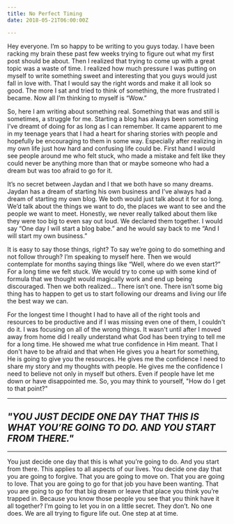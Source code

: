 ```yaml
---
title: No Perfect Timing
date: 2018-05-21T06:00:00Z

---
```

Hey everyone. I’m so happy to be writing to you guys today. I have been racking my brain these past few weeks trying to figure out what my first post should be about. Then I realized that trying to come up with a great topic was a waste of time. I realized how much pressure I was putting on myself to write something sweet and interesting that you guys would just fall in love with. That I would say the right words and make it all look so good. The more I sat and tried to think of something, the more frustrated I became. Now all I’m thinking to myself is “Wow.”

So, here I am writing about something real. Something that was and still is sometimes, a struggle for me. Starting a blog has always been something I’ve dreamt of doing for as long as I can remember. It came apparent to me in my teenage years that I had a heart for sharing stories with people and hopefully be encouraging to them in some way. Especially after realizing in my own life just how hard and confusing life could be. First hand I would see people around me who felt stuck, who made a mistake and felt like they could never be anything more than that or maybe someone who had a dream but was too afraid to go for it.

It’s no secret between Jaydan and I that we both have so many dreams. Jaydan has a dream of starting his own business and I’ve always had a dream of starting my own blog. We both would just talk about it for so long. We’d talk about the things we want to do, the places we want to see and the people we want to meet. Honestly, we never really talked about them like they were too big to even say out loud. We declared them together. I would say “One day I will start a blog babe.” and he would say back to me “And I will start my own business.”

It is easy to say those things, right? To say we’re going to do something and not follow through? I’m speaking to myself here. Then we would contemplate for months saying things like “Well, where do we even start?” For a long time we felt stuck. We would try to come up with some kind of formula that we thought would magically work and end up being discouraged. Then we both realized… There isn’t one. There isn’t some big thing has to happen to get us to start following our dreams and living our life the best way we can.

For the longest time I thought I had to have all of the right tools and resources to be productive and if I was missing even one of them, I couldn't do it. I was focusing on all of the wrong things. It wasn't until after I moved away from home did I really understand what God has been trying to tell me for a long time. He showed me what true confidence in Him meant. That I don't have to be afraid and that when He gives you a heart for something, He is going to give you the resources. He gives me the confidence I need to share my story and my thoughts with people. He gives me the confidence I need to believe not only in myself but others. Even if people have let me down or have disappointed me. So, you may think to yourself, "How do I get to that point?"

***

## _"YOU JUST DECIDE ONE DAY THAT THIS IS WHAT YOU’RE GOING TO DO. AND YOU START FROM THERE."_

***

You just decide one day that this is what you’re going to do. And you start from there. This applies to all aspects of our lives. You decide one day that you are going to forgive. That you are going to move on. That you are going to love. That you are going to go for that job you have been wanting. That you are going to go for that big dream or leave that place you think you’re trapped in. Because you know those people you see that you think have it all together? I’m going to let you in on a little secret. They don’t. No one does. We are all trying to figure life out. One step at at time.